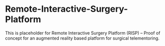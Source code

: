 # Remote-Interactive-Surgery-Platform
This is placeholder for Remote Interactive Surgery Platform (RISP) – Proof of concept for an augmented reality based platform for surgical telementoring.
